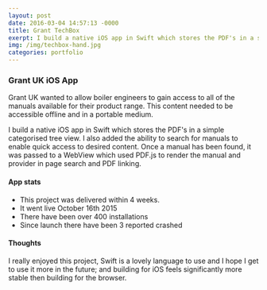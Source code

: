 ```yaml
---
layout: post
date: 2016-03-04 14:57:13 -0000
title: Grant TechBox
exerpt: I build a native iOS app in Swift which stores the PDF's in a simple categorised tree view. I also added the ability to search for manuals to enable quick access to desired content.
img: /img/techbox-hand.jpg
categories: portfolio
---
```

### Grant UK iOS App
Grant UK wanted to allow boiler engineers to gain access to all of the manuals available for their product range. This content needed to be accessible offline and in a portable medium.

I build a native iOS app in Swift which stores the PDF's in a simple categorised tree view. I also added the ability to search for manuals to enable quick access to desired content. Once a manual has been found, it was passed to a WebView which used PDF.js to render the manual and provider in page search and PDF linking.

#### App stats
- This project was delivered within 4 weeks.
- It went live October 16th 2015
- There have been over 400 installations
- Since launch there have been 3 reported crashed

#### Thoughts
I really enjoyed this project, Swift is a lovely language to use and I hope I get to use it more in the future; and building for iOS feels significantly more stable then building for the browser.
